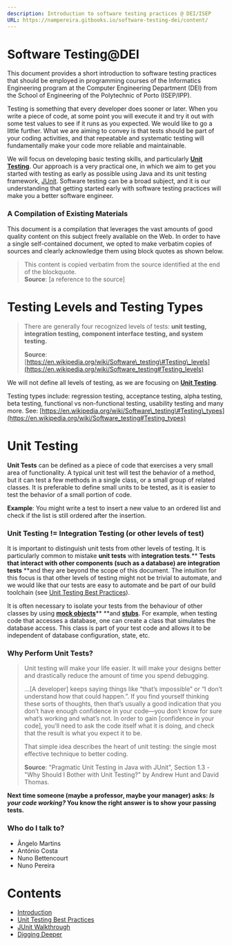 ```yaml
---
description: Introduction to software testing practices @ DEI/ISEP
URL: https://nampereira.gitbooks.io/software-testing-dei/content/
---
```


# Software Testing@DEI

This document provides a short introduction to software testing practices that should be employed in programming courses of the Informatics Engineering program at the Computer Engineering Department \(DEI\) from the School of Engineering of the Polytechnic of Porto \(ISEP/IPP\).

Testing is something that every developer does sooner or later. When you write a piece of code, at some point you will execute it and try it out with some test values to see if it runs as you expected. We would like to go a little further. What we are aiming to convey is that tests should be part of your coding activities, and that repeatable and systematic testing will fundamentally make your code more reliable and maintainable.

We will focus on developing basic testing skills, and particularly [**Unit Testing**](#unit-testing). Our approach is a very practical one, in which we aim to get you started with testing as early as possible using Java and its unit testing framework, [JUnit](http://junit.org/junit4/). Software testing can be a broad subject, and it is our understanding that getting started early with software testing practices will make you a better software engineer.

### A Compilation of Existing Materials

This document is a compilation that leverages the vast amounts of good quality content on this subject freely available on the Web. In order to have a single self-contained document, we opted to make verbatim copies of sources and clearly acknowledge them using block quotes as shown below.

> This content is copied verbatim from the source identified at the end of the blockquote.  
> **Source**: \[a reference to the source\]

# Testing Levels and Testing Types

> There are generally four recognized levels of tests: **unit testing, integration testing, component interface testing, and system testing.**
>
> **Source**: [https://en.wikipedia.org/wiki/Software\_testing\#Testing\_levels](https://en.wikipedia.org/wiki/Software_testing#Testing_levels)

We will not define all levels of testing, as we are focusing on [**Unit Testing**](#unit-testing).

Testing types include: regression testing, acceptance testing, alpha testing, beta testing, functional vs non-functional testing, usability testing and many more. See: [https://en.wikipedia.org/wiki/Software\_testing\#Testing\_types](https://en.wikipedia.org/wiki/Software_testing#Testing_types)

# Unit Testing

**Unit Tests** can be defined as a piece of code that exercises a very small area of functionality. A typical unit test will test the behavior of a method, but it can test a few methods in a single class, or a small group of related classes. It is preferable to define small units to be tested, as it is easier to test the behavior of a small portion of code.

**Example**: You might write a test to insert a new value to an ordered list and check if the list is still ordered after the insertion.

### **Unit Testing != Integration Testing \(or other levels of test\)**

It is important to distinguish unit tests from other levels of testing. It is particularly common to mistake **unit tests** with **integration tests**.** **Tests that interact with other components \(such as a database\) are integration tests** **and they are beyond the scope of this document. The intuition for this focus is that other levels of testing might not be trivial to automate, and we would like that our tests are easy to automate and be part of our build toolchain \(see [Unit Testing Best Practices](/chapter1.md)\).

It is often necessary to isolate your tests from the behaviour of other classes by using [**mock objects**](https://en.wikipedia.org/wiki/Mock_object)** **and [**stubs**](https://en.wikipedia.org/wiki/Test_stub). For example, when testing code that accesses a database, one can create a class that simulates the database access. This class is part of your test code and allows it to be independent of database configuration, state, etc.

### Why Perform Unit Tests?

> Unit testing will make your life easier. It will make your designs better and drastically reduce the amount of time you spend debugging.
>
> ...\[A developer\] keeps saying things like “that’s impossible” or “I don’t understand how that could happen.”. If you find yourself thinking these sorts of thoughts, then that’s usually a good indication that you don’t have enough confidence in your code—you don’t know for sure what’s working and what’s not. In order to gain \[confidence in your code\], you’ll need to ask the code itself what it is doing, and check that the result is what you expect it to be.
>
> That simple idea describes the heart of unit testing: the single most effective technique to better coding.
>
> **Source**: "Pragmatic Unit Testing in Java with JUnit", Section 1.3 - "Why Should I Bother with Unit Testing?" by Andrew Hunt and David Thomas.

**Next time someone \(maybe a professor, maybe your manager\) asks: **_**Is your code working?**_** You know the right answer is to show your passing tests.**


### Who do I talk to? 

* Ângelo Martins
* António Costa
* Nuno Bettencourt
* Nuno Pereira

# Contents

* [Introduction](README.md)
* [Unit Testing Best Practices](best-practices.md)
* [JUnit Walkthrough](junit-walkthrough.md)
* [Digging Deeper](references.md)


